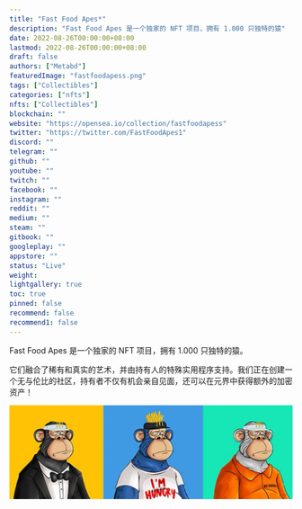 ```yaml
---
title: "Fast Food Apes*"
description: "Fast Food Apes 是一个独家的 NFT 项目，拥有 1.000 只独特的猿"
date: 2022-08-26T00:00:00+08:00
lastmod: 2022-08-26T00:00:00+08:00
draft: false
authors: ["Metabd"]
featuredImage: "fastfoodapess.png"
tags: ["Collectibles"]
categories: ["nfts"]
nfts: ["Collectibles"]
blockchain: ""
website: "https://opensea.io/collection/fastfoodapess"
twitter: "https://twitter.com/FastFoodApes1"
discord: ""
telegram: ""
github: ""
youtube: ""
twitch: ""
facebook: ""
instagram: ""
reddit: ""
medium: ""
steam: ""
gitbook: ""
googleplay: ""
appstore: ""
status: "Live"
weight: 
lightgallery: true
toc: true
pinned: false
recommend: false
recommend1: false
---
```

Fast Food Apes 是一个独家的 NFT 项目，拥有 1.000 只独特的猿。

它们融合了稀有和真实的艺术，并由持有人的特殊实用程序支持。我们正在创建一个无与伦比的社区，持有者不仅有机会亲自见面，还可以在元界中获得额外的加密资产！

![nft](1423213.jpg)